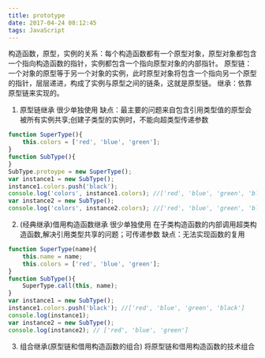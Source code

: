 ```yaml
---
title: prototype
date: 2017-04-24 08:12:45
tags: JavaScript
---
```

构造函数，原型，实例的关系：每个构造函数都有一个原型对象，原型对象都包含一个指向构造函数的指针，实例都包含一个指向原型对象的内部指针。
原型链：一个对象的原型等于另一个对象的实例，此时原型对象将包含一个指向另一个原型的指针，层层递进，构成了实例与原型之间的链条，这就是原型链。
继承：依靠原型链来实现的。
1. 原型链继承
很少单独使用
缺点：最主要的问题来自包含引用类型值的原型会被所有实例共享;创建子类型的实例时，不能向超类型传递参数
```javascript
function SuperType(){
    this.colors = ['red', 'blue', 'green'];
}
function SubType(){
}
SubType.protoype = new SuperType();
var instance1 = new SubType();
instance1.colors.push('black');
console.log('colors', instance1.colors); //['red', 'blue', 'green', 'black']
var instance2 = new SubType();
console.log('colors', instance2.colors); //['red', 'blue', 'green', 'black']

```
2. (经典继承)借用构造函数继承
很少单独使用
在子类构造函数的内部调用超类构造函数,解决引用类型共享的问题；可传递参数
缺点：无法实现函数的复用
```javascript
function SuperType(name){
    this.name = name;
    this.colors = ['red', 'blue', 'green'];
}
function SubType(){
    SuperType.call(this, name);
}
var instance1 = new SubType();
instance1.colors.push('black'); //['red', 'blue', 'green', 'black']
console.log(instance1);
var instance2 = new SubType();
console.log(instance2); // ['red', 'blue', 'green']
```

3. 组合继承(原型链和借用构造函数的组合)
将原型链和借用构造函数的技术组合到一块，使用原型链实现对原型属性和方法的继承，通过借用构造行数来实现对实例属性的继承,既通过在原型上定义方法实现了函数复用，又能保证每个实例儿都有自己的属性
常用的继承模式
缺点： 无论什么情况下，都会调用两次超类型构造函数
```
function SuperType(name) {
  this.name = name;
  this.colors = ['red', 'blue', 'green'];
}

SuperType.prototype.sayName = function() {
  console.log('sayName', this.name);

}

function SubType(name, age) {
  SuperType.call(this, name); // 第二次调用
  this.age = age;
}

SubType.prototype = new SuperType(); // 第一次调用
SubType.prototype.constructor = SubType;
SubType.prototype.sayAge = function() {
  console.log(this.age);
}

var instance1 = new SubType('Nicholas', 29);
instance1.colors.push('black'); // ['red', 'blue', 'green', 'black']
console.log('instance1.colors', instance1.colors);
instance1.sayName(); // Nicholas
instance1.sayAge(); // 29

var instance2 = new SubType('Greg', 27);
console.log('instance2.colors', instance2.colors); // ['red', 'blue', 'green']
instance2.sayName(); // Greg
instance2.sayAge(); // 27
```

4. 原型式继承(同ECMAScript的Object.create)
基于已有的对象，借助原型创建新对象
应用场景：只想让一个对象与另一个对象保持类似的情况下。
缺点：包含引用类型的值会共享
Object.create() 与 object()方法行为相同
```
function object(o) {
  function F() {}
  F.prototype = o;
  return new F();
}

var person = {
  name: 'Nicholas',
  friends: ['shellby', 'Court', 'Van']
};
var anotherPerson = object(person);
anotherPerson.name = 'Greg';
anotherPerson.friends.push('Rob');

var yetAnotherPerson = object(person);
yetAnotherPerson.name = 'Linda';
yetAnotherPerson.friends.push('Barbie');

console.log('person.name', person.name); // Nicholas
console.log('person.friends', person.friends); // ["shellby", "Court", "Van", "Rob", "Barbie"]

```
5. 寄生式继承
创建一个仅用于封装继承过程的函数，任何能够返回新对象的函数都适用于此模式
缺点：不能做到函数的复用
```javascript
function createAnother(original) {
  var clone = object(original);  // 通过调用函数创建一个新对象
  clone.sayHi = function() {  // 以某种方式来增强这个对象
    console.log('hi');
  }
  return clone; // 返回这个对象
}
var person = {
  name: 'Nicholas',
  friends: ['Shelby', 'Court', 'Van']
};
var anotherPerson = createAnother(person);
anotherPerson.sayHi(); // hi
```
6. 寄生组合式继承
最常用的继承模式
借用构造函数来继承属性，通过原型链来继承方法。
与组合式继承相比,它只调用了一次SuperType构造行数，并且因此避免了在SubType.prototype上创建不必要的，多余的属性。寄生组合式继承是引用类型最理想的继承方式
```javascript
function inheritPrototype(subType, superType) {
  var prototype = Object.create(superType.prototype);
  prototype.constructor = subType;
  subType.prototype  = prototype;
}

function SuperType(name) {
  this.name = name;
  this.colors = ['red', 'blue', 'green'];
}

SuperType.prototype.sayName = function() {
  console.log(this.name);
}

function SubType(name, age) {
  SuperType.call(this, name);
  this.age = age;
}

inheritPrototype(SubType, SuperType);
SubType.prototype.sayAge = function() {
  console.log(this.age);
}

var person = new SubType('xiaoming', 28);
person.sayAge(); // 28
person.sayName(); // xiaoming
```
